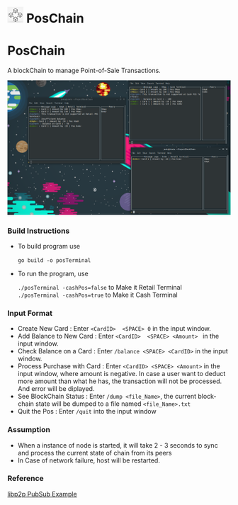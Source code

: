 <h1><img src="./Assets/icon.jpg" width=36px > PosChain</h1> 

# PosChain 
A blockChain to manage Point-of-Sale Transactions.

<img src="./Assets/example.png" >

### Build Instructions

- To build program use 
	
	`go build -o posTerminal ` 
- To run the program, use 
	
	`./posTerminal -cashPos=false` to Make it Retail Terminal  
	`./posTerminal -cashPos=true` to Make it Cash Terminal  


### Input Format 

- Create New Card : Enter `<CardID>  <SPACE> 0` in the input window.
- Add Balance to New Card : Enter `<CardID>  <SPACE> <Amount> ` in the input window.
- Check Balance on a Card : Enter `/balance <SPACE> <CardID>` in the input window.
- Process Purchase with Card : Enter `<CardID> <SPACE> <Amount>` in the input window, where amount is negative. In case a user want to deduct more amount than what he has, the transaction will not be processed. And error will be diplayed.
- See BlockChain Status : Enter `/dump <file_Name>`, the current block-chain state will be dumped to a file named `<file_Name>.txt` 
- Quit the Pos : Enter `/quit` into the input window

### Assumption 

- When a instance of node is started, it will take 2 - 3 seconds to sync and process the current state of chain from its peers
- In Case of network failure, host will be restarted.

### Reference
[libp2p PubSub Example](https://github.com/libp2p/go-libp2p-examples/tree/master/pubsub)

